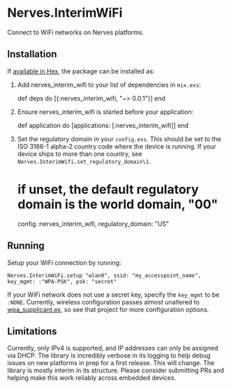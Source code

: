 # Nerves.InterimWiFi

Connect to WiFi networks on Nerves platforms.

## Installation

If [available in Hex](https://hex.pm/docs/publish), the package can be installed as:

  1. Add nerves_interim_wifi to your list of dependencies in `mix.exs`:

        def deps do
          [{:nerves_interim_wifi, "~> 0.0.1"}]
        end

  2. Ensure nerves_interim_wifi is started before your application:

        def application do
          [applications: [:nerves_interim_wifi]]
        end

  3. Set the regulatory domain in your `config.exs`. This should be set to the
     ISO 3166-1 alpha-2 country code where the device is running. If your device
     ships to more than one country, see `Nerves.InterimWifi.set_regulatory_domain\1`.

        # if unset, the default regulatory domain is the world domain, "00"
        config :nerves_interim_wifi,
          regulatory_domain: "US"

## Running

Setup your WiFi connection by running:

    Nerves.InterimWiFi.setup "wlan0", ssid: "my_accesspoint_name", key_mgmt: :"WPA-PSK", psk: "secret"

If your WiFi network does not use a secret key, specify the `key_mgmt` to be `:NONE`.
Currently, wireless configuration passes almost unaltered to [wpa_supplicant.ex](https://github.com/fhunleth/wpa_supplicant.ex), so see that
project for more configuration options.

## Limitations

Currently, only IPv4 is supported, and IP addresses can only be assigned via
DHCP. The library is incredibly verbose in its logging to help debug issues
on new platforms in prep for a first release. This will change. The library
is mostly interim in its structure. Please consider submitting PRs and helping
make this work reliably across embedded devices.
